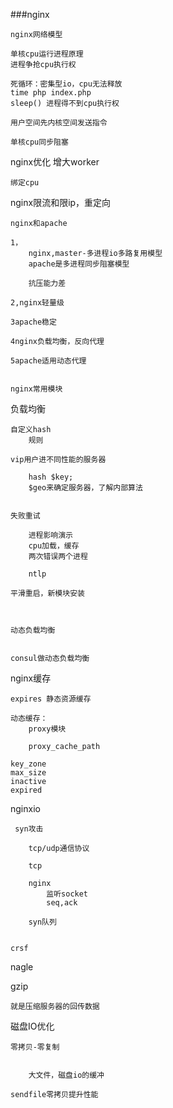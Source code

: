 ###nginx

	nginx网络模型

	单核cpu运行进程原理
	进程争抢cpu执行权

	死循环：密集型io，cpu无法释放
	time php index.php
	sleep() 进程得不到cpu执行权

	用户空间先内核空间发送指令

	单核cpu同步阻塞


nginx优化
	增大worker

	绑定cpu


nginx限流和限ip，重定向

	nginx和apache

	1，
		nginx,master-多进程io多路复用模型
		apache是多进程同步阻塞模型

		抗压能力差

	2,nginx轻量级

	3apache稳定

	4nginx负载均衡，反向代理

	5apache适用动态代理


	nginx常用模块


负载均衡


	自定义hash 
		规则
	
	vip用户进不同性能的服务器 

		hash $key;
		$geo来确定服务器，了解内部算法


	失败重试

		进程影响演示
		cpu加载，缓存
		两次错误两个进程 

		ntlp

	平滑重启，新模块安装
		


	动态负载均衡

		
	consul做动态负载均衡
		


nginx缓存

	expires 静态资源缓存

	动态缓存：
		proxy模块

		proxy_cache_path

	key_zone
	max_size
	inactive
	expired


nginxio

	 syn攻击

		tcp/udp通信协议
		
		tcp
		
		nginx
			监听socket
			seq,ack

		syn队列


	crsf

	
nagle

gzip

	就是压缩服务器的回传数据     

磁盘IO优化

	零拷贝-零复制
		  
		
		大文件，磁盘io的缓冲

	sendfile零拷贝提升性能